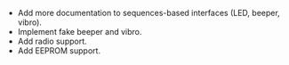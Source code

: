 * Add more documentation to sequences-based interfaces (LED, beeper, vibro).
* Implement fake beeper and vibro.
* Add radio support.
* Add EEPROM support.

